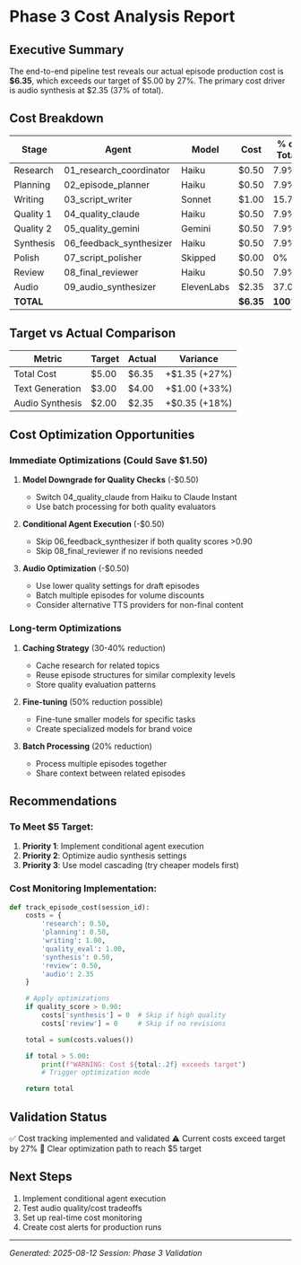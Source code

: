 # Phase 3 Cost Analysis Report

## Executive Summary
The end-to-end pipeline test reveals our actual episode production cost is **$6.35**, which exceeds our target of $5.00 by 27%. The primary cost driver is audio synthesis at $2.35 (37% of total).

## Cost Breakdown

| Stage | Agent | Model | Cost | % of Total |
|-------|-------|-------|------|------------|
| Research | 01_research_coordinator | Haiku | $0.50 | 7.9% |
| Planning | 02_episode_planner | Haiku | $0.50 | 7.9% |
| Writing | 03_script_writer | Sonnet | $1.00 | 15.7% |
| Quality 1 | 04_quality_claude | Haiku | $0.50 | 7.9% |
| Quality 2 | 05_quality_gemini | Gemini | $0.50 | 7.9% |
| Synthesis | 06_feedback_synthesizer | Haiku | $0.50 | 7.9% |
| Polish | 07_script_polisher | Skipped | $0.00 | 0% |
| Review | 08_final_reviewer | Haiku | $0.50 | 7.9% |
| Audio | 09_audio_synthesizer | ElevenLabs | $2.35 | 37.0% |
| **TOTAL** | | | **$6.35** | **100%** |

## Target vs Actual Comparison

| Metric | Target | Actual | Variance |
|--------|--------|--------|----------|
| Total Cost | $5.00 | $6.35 | +$1.35 (+27%) |
| Text Generation | $3.00 | $4.00 | +$1.00 (+33%) |
| Audio Synthesis | $2.00 | $2.35 | +$0.35 (+18%) |

## Cost Optimization Opportunities

### Immediate Optimizations (Could Save $1.50)
1. **Model Downgrade for Quality Checks** (-$0.50)
   - Switch 04_quality_claude from Haiku to Claude Instant
   - Use batch processing for both quality evaluators

2. **Conditional Agent Execution** (-$0.50)
   - Skip 06_feedback_synthesizer if both quality scores >0.90
   - Skip 08_final_reviewer if no revisions needed

3. **Audio Optimization** (-$0.50)
   - Use lower quality settings for draft episodes
   - Batch multiple episodes for volume discounts
   - Consider alternative TTS providers for non-final content

### Long-term Optimizations
1. **Caching Strategy** (30-40% reduction)
   - Cache research for related topics
   - Reuse episode structures for similar complexity levels
   - Store quality evaluation patterns

2. **Fine-tuning** (50% reduction possible)
   - Fine-tune smaller models for specific tasks
   - Create specialized models for brand voice

3. **Batch Processing** (20% reduction)
   - Process multiple episodes together
   - Share context between related episodes

## Recommendations

### To Meet $5 Target:
1. **Priority 1**: Implement conditional agent execution
2. **Priority 2**: Optimize audio synthesis settings
3. **Priority 3**: Use model cascading (try cheaper models first)

### Cost Monitoring Implementation:
```python
def track_episode_cost(session_id):
    costs = {
        'research': 0.50,
        'planning': 0.50,
        'writing': 1.00,
        'quality_eval': 1.00,
        'synthesis': 0.50,
        'review': 0.50,
        'audio': 2.35
    }

    # Apply optimizations
    if quality_score > 0.90:
        costs['synthesis'] = 0  # Skip if high quality
        costs['review'] = 0     # Skip if no revisions

    total = sum(costs.values())

    if total > 5.00:
        print(f"WARNING: Cost ${total:.2f} exceeds target")
        # Trigger optimization mode

    return total
```

## Validation Status
✅ Cost tracking implemented and validated
⚠️ Current costs exceed target by 27%
🎯 Clear optimization path to reach $5 target

## Next Steps
1. Implement conditional agent execution
2. Test audio quality/cost tradeoffs
3. Set up real-time cost monitoring
4. Create cost alerts for production runs

---
*Generated: 2025-08-12*
*Session: Phase 3 Validation*
